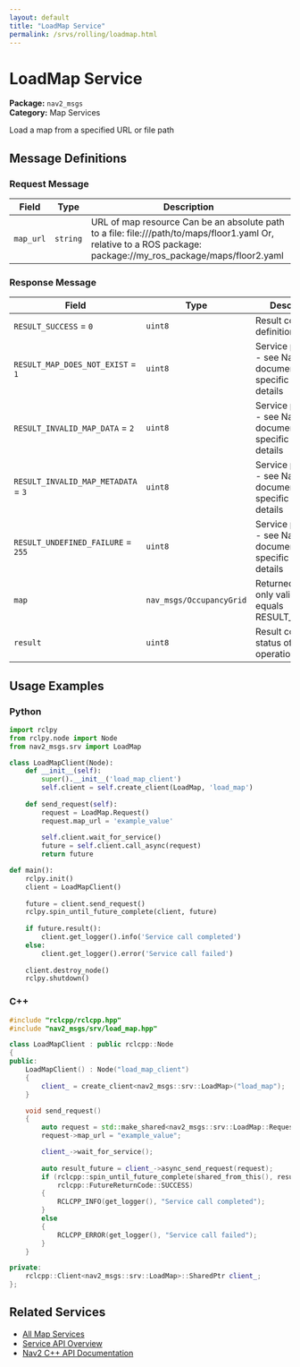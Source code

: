 ```yaml
---
layout: default
title: "LoadMap Service"
permalink: /srvs/rolling/loadmap.html
---
```


# LoadMap Service

**Package:** `nav2_msgs`  
**Category:** Map Services

Load a map from a specified URL or file path

## Message Definitions

### Request Message

| Field | Type | Description |
|-------|------|-------------|
| `map_url` | `string` | URL of map resource Can be an absolute path to a file: file:///path/to/maps/floor1.yaml Or, relative to a ROS package: package://my_ros_package/maps/floor2.yaml |


### Response Message

| Field | Type | Description |
|-------|------|-------------|
| `RESULT_SUCCESS` = `0` | `uint8` | Result code definitions |
| `RESULT_MAP_DOES_NOT_EXIST` = `1` | `uint8` | Service parameter - see Nav2 documentation for specific usage details |
| `RESULT_INVALID_MAP_DATA` = `2` | `uint8` | Service parameter - see Nav2 documentation for specific usage details |
| `RESULT_INVALID_MAP_METADATA` = `3` | `uint8` | Service parameter - see Nav2 documentation for specific usage details |
| `RESULT_UNDEFINED_FAILURE` = `255` | `uint8` | Service parameter - see Nav2 documentation for specific usage details |
| `map` | `nav_msgs/OccupancyGrid` | Returned map is only valid if result equals RESULT_SUCCESS |
| `result` | `uint8` | Result code or status of the operation |



## Usage Examples

### Python

```python
import rclpy
from rclpy.node import Node
from nav2_msgs.srv import LoadMap

class LoadMapClient(Node):
    def __init__(self):
        super().__init__('load_map_client')
        self.client = self.create_client(LoadMap, 'load_map')
        
    def send_request(self):
        request = LoadMap.Request()
        request.map_url = 'example_value'
        
        self.client.wait_for_service()
        future = self.client.call_async(request)
        return future

def main():
    rclpy.init()
    client = LoadMapClient()
    
    future = client.send_request()
    rclpy.spin_until_future_complete(client, future)
    
    if future.result():
        client.get_logger().info('Service call completed')
    else:
        client.get_logger().error('Service call failed')
        
    client.destroy_node()
    rclpy.shutdown()
```

### C++

```cpp
#include "rclcpp/rclcpp.hpp"
#include "nav2_msgs/srv/load_map.hpp"

class LoadMapClient : public rclcpp::Node
{
public:
    LoadMapClient() : Node("load_map_client")
    {
        client_ = create_client<nav2_msgs::srv::LoadMap>("load_map");
    }

    void send_request()
    {
        auto request = std::make_shared<nav2_msgs::srv::LoadMap::Request>();
        request->map_url = "example_value";

        client_->wait_for_service();
        
        auto result_future = client_->async_send_request(request);
        if (rclcpp::spin_until_future_complete(shared_from_this(), result_future) ==
            rclcpp::FutureReturnCode::SUCCESS)
        {
            RCLCPP_INFO(get_logger(), "Service call completed");
        }
        else
        {
            RCLCPP_ERROR(get_logger(), "Service call failed");
        }
    }

private:
    rclcpp::Client<nav2_msgs::srv::LoadMap>::SharedPtr client_;
};
```

## Related Services

- [All Map Services](/rolling/srvs/index.html#map-services)
- [Service API Overview](/rolling/srvs/index.html)
- [Nav2 C++ API Documentation](/rolling/html/index.html)
